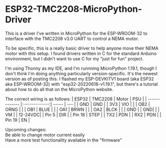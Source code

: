 # ESP32-TMC2208-MicroPython-Driver
This is a driver I've written in MicroPython for the ESP-WROOM-32 to interface with the TMC2208 v3.0 UART to control a NEMA motor.

To be specific, this is a really basic driver to help anyone move their NEMA motor with this setup. I found drivers written in C for the standard Arduino environment, but I didn't want to use C for my "just for fun" project.

I'm using Thonny as my IDE, and I'm runnning MicroPython 1.19.1, though I don't think I'm doing anything particularly version-specific. It's the newest version as of posting this. I flashed my ESP-DEVKITV1 board (aka ESP32 aka ESP-WROOM-32) with "esp32-20220618-v1.19.1", but there's a tutorial about how to do all that on the MicroPython website.

The correct wiring is as follows:
| ESP32        | TMC2208        | Motor | PSU |
| ------------- |:-------------:| ----- | --- |
| GND           | GND           |
| 3V3           | VIO           |
|               | OB2           | ORNG |
|               | OB1           | BLUE |
|               | OA1           | BRWN |
|               | OA2           | BLCK |
|               | GND           |      | GND|
|               | VM            |      | 12-24VDC|
| Pin 5         | DIR           |
| Pin 18        | STEP          |
| TX2           | PDN           |
| RX2           | PDN           |
| Pin 19        | EN            |

Upcoming changes:<br>
Be able to change motor current easily<br>
Have a more test functionality available in the "firmware"<br>
